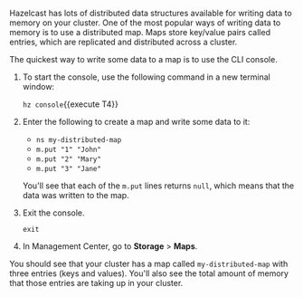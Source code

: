 
Hazelcast has lots of distributed data structures available for writing data to memory on your cluster. One of the most popular ways of writing data to memory is to use a distributed map. Maps store key/value pairs called entries, which are replicated and distributed across a cluster.

The quickest way to write some data to a map is to use the CLI console.

1. To start the console, use the following command in a new terminal window:

    `hz console`{{execute T4}}

1. Enter the following to create a map and write some data to it:
    - `ns my-distributed-map`
    - `m.put "1" "John"`
    - `m.put "2" "Mary"`
    - `m.put "3" "Jane"`

    You'll see that each of the `m.put` lines returns `null`, which means that the data was written to the map.

1. Exit the console.

    `exit`

1. In Management Center, go to **Storage** > **Maps**.

You should see that your cluster has a map called `my-distributed-map` with three entries (keys and values). You'll also see the total amount of memory that those entries are taking up in your cluster.